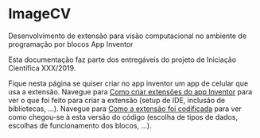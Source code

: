 # ImageCV
Desenvolvimento de extensão para visão computacional no ambiente de programação por blocos App Inventor

Esta documentação faz parte dos entregáveis do projeto de Iniciação Científica XXX/2019.

Fique nesta página se quiser criar no app inventor um app de celular que usa a extensão.
Navegue para [Como criar extensões do app Inventor](README.md) para ver o que foi feito para criar a extensão (setup de IDE, inclusão de bibliotecas, ...).
Navegue para [Como a extensão foi codificada](README.md) para ver como chegou-se à esta versão do código (escolha de tipos de dados, escolhas de funcionamento dos blocos, ...).

